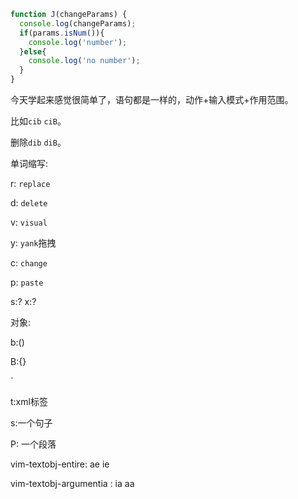 ```js
function J(changeParams) {
  console.log(changeParams);
  if(params.isNum()){
    console.log('number');
  }else{
    console.log('no number');
  }
}

```

今天学起来感觉很简单了，语句都是一样的，动作+输入模式+作用范围。

比如`cib` `ciB`。

删除`dib` `diB`。

单词缩写:

r: `replace`

d: `delete`

v: `visual`

y: `yank`拖拽

c: `change`

p: `paste`

s:? x:?


对象:

b:()

B:{}

`

t:xml标签

s:一个句子

P: 一个段落

vim-textobj-entire: ae ie

vim-textobj-argumentia : ia aa 